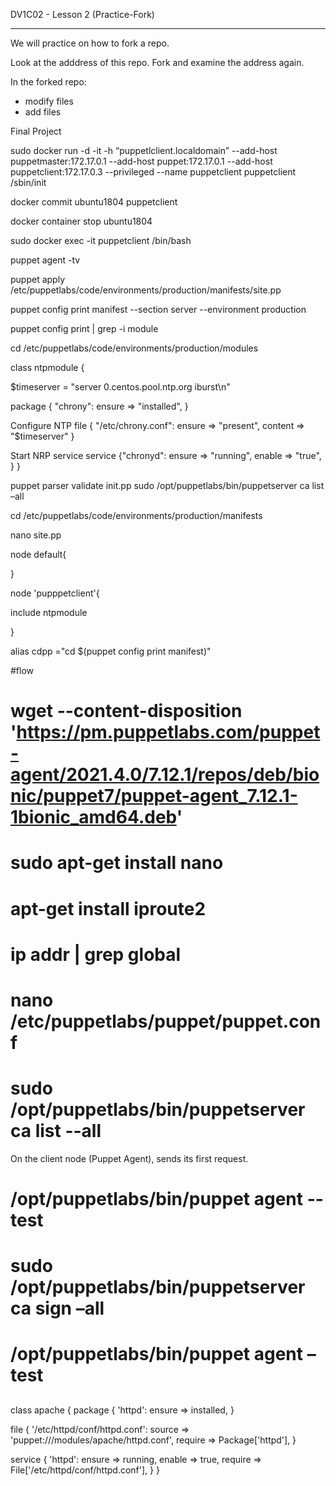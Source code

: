 DV1C02 - Lesson 2 (Practice-Fork)

-----------------------

We will practice on how to fork a repo. 

Look at the adddress of this repo. Fork and examine the address again. 

In the forked repo:

- modify files
- add files





Final Project

sudo docker run -d -it -h “puppetlclient.localdomain” --add-host puppetmaster:172.17.0.1 --add-host puppet:172.17.0.1 --add-host puppetclient:172.17.0.3 --privileged --name puppetclient puppetclient /sbin/init

docker commit ubuntu1804 puppetclient

docker container stop ubuntu1804

sudo docker exec -it puppetclient /bin/bash

puppet agent -tv

puppet apply /etc/puppetlabs/code/environments/production/manifests/site.pp

puppet config print manifest --section server --environment production

puppet config print | grep -i module

cd /etc/puppetlabs/code/environments/production/modules

class ntpmodule {

$timeserver = "server 0.centos.pool.ntp.org iburst\n"

package { "chrony": ensure => "installed", }

Configure NTP
file { "/etc/chrony.conf": ensure => "present", content => "$timeserver" }

Start NRP service
service {"chronyd": ensure => "running", enable => "true", } }

puppet parser validate init.pp sudo /opt/puppetlabs/bin/puppetserver ca list –all

cd /etc/puppetlabs/code/environments/production/manifests

nano site.pp

node default{

}

node 'pupppetclient'{

include ntpmodule

}

alias cdpp ="cd $(puppet config print manifest)"



#flow


# wget --content-disposition 'https://pm.puppetlabs.com/puppet-agent/2021.4.0/7.12.1/repos/deb/bionic/puppet7/puppet-agent_7.12.1-1bionic_amd64.deb' 


# sudo apt-get install nano


# apt-get install iproute2
# ip addr | grep global
# nano /etc/puppetlabs/puppet/puppet.conf


# sudo /opt/puppetlabs/bin/puppetserver ca list --all


On the client node (Puppet Agent), sends its first request.
# /opt/puppetlabs/bin/puppet agent --test


# sudo /opt/puppetlabs/bin/puppetserver ca sign –all


# /opt/puppetlabs/bin/puppet agent –test




##

class apache {
  package { 'httpd':
    ensure => installed,
  }

  file { '/etc/httpd/conf/httpd.conf':
    source => 'puppet:///modules/apache/httpd.conf',
    require => Package['httpd'],
  }

  service { 'httpd':
    ensure => running,
    enable => true,
    require => File['/etc/httpd/conf/httpd.conf'],
  }
}








